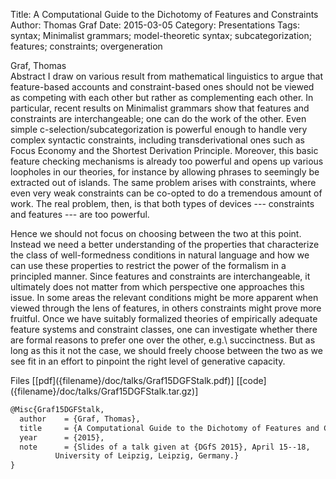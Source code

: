 Title: A Computational Guide to the Dichotomy of Features and Constraints
Author: Thomas Graf
Date: 2015-03-05
Category: Presentations
Tags: syntax; Minimalist grammars; model-theoretic syntax; subcategorization; features; constraints; overgeneration

<div markdown class="authors">
Graf, Thomas
</div>

<div markdown class="abstract">
<span id="abstract-title">Abstract</span>
I draw on various result from mathematical linguistics to argue that feature-based accounts and constraint-based ones should not be viewed as competing with each other but rather as complementing each other.
In particular, recent results on Minimalist grammars show that features and constraints are interchangeable; one can do the work of the other.
Even simple c-selection/subcategorization is powerful enough to handle very complex syntactic constraints, including transderivational ones such as Focus Economy and the Shortest Derivation Principle.
Moreover, this basic feature checking mechanisms is already too powerful and opens up various loopholes in our theories, for instance by allowing phrases to seemingly be extracted out of islands.
The same problem arises with constraints, where even very weak constraints can be co-opted to do a tremendous amount of work.
The real problem, then, is that both types of devices --- constraints and features --- are too powerful.

Hence we should not focus on choosing between the two at this point.
Instead we need a better understanding of the properties that characterize the class of well-formedness conditions in natural language and how we can use these properties to restrict the power of the formalism in a principled manner.
Since features and constraints are interchangeable, it ultimately does not matter from which perspective one approaches this issue.
In some areas the relevant conditions might be more apparent when viewed through the lens of features, in others constraints might prove more fruitful.
Once we have suitably formalized theories of empirically adequate feature systems and constraint classes, one can investigate whether there are formal reasons to prefer one over the other, e.g.\ succinctness.
But as long as this it not the case, we should freely choose between the two as we see fit in an effort to pinpoint the right level of generative capacity.
</div>

<div markdown class="files">
<span id="files-title">Files</span>
[[pdf]({filename}/doc/talks/Graf15DGFStalk.pdf)]
[[code]({filename}/doc/talks/Graf15DGFStalk.tar.gz)]
</div>

~~~latex
@Misc{Graf15DGFStalk,
  author	= {Graf, Thomas},
  title		= {A Computational Guide to the Dichotomy of Features and Constraints},
  year		= {2015},
  note		= {Slides of a talk given at {DGfS 2015}, April 15--18,
		  University of Leipzig, Leipzig, Germany.}
}
~~~
